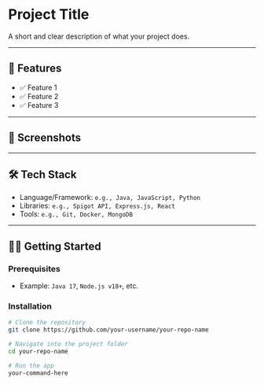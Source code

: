 # Project Title

A short and clear description of what your project does.

---

## 🚀 Features

- ✅ Feature 1
- ✅ Feature 2
- ✅ Feature 3

---

## 📸 Screenshots

<!-- Uncomment below if you have screenshots -->
<!-- 
![Screenshot 1](link-to-screenshot1)
![Screenshot 2](link-to-screenshot2)
-->

---

## 🛠️ Tech Stack

- Language/Framework: `e.g., Java, JavaScript, Python`
- Libraries: `e.g., Spigot API, Express.js, React`
- Tools: `e.g., Git, Docker, MongoDB`

---

## 🧑‍💻 Getting Started

### Prerequisites
- Example: `Java 17`, `Node.js v18+`, etc.

### Installation

```bash
# Clone the repository
git clone https://github.com/your-username/your-repo-name

# Navigate into the project folder
cd your-repo-name

# Run the app
your-command-here
